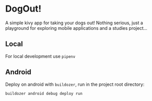 # DogOut!

A simple kivy app for taking your dogs out! Nothing serious, just a playground for exploring mobile applications and a
studies project...

## Local

For local development use `pipenv`

## Android

Deploy on android with `buildozer`, run in the project root directory:

```
buildozer android debug deploy run
```